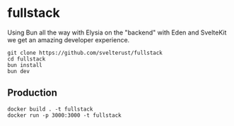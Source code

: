# fullstack

Using Bun all the way with Elysia on the "backend" with Eden and SvelteKit we get an amazing developer experience.

```
git clone https://github.com/svelterust/fullstack
cd fullstack
bun install
bun dev
```

## Production

```
docker build . -t fullstack
docker run -p 3000:3000 -t fullstack
```
